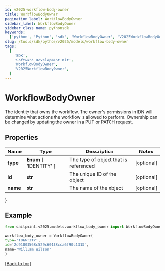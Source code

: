 ```yaml
---
id: v2025-workflow-body-owner
title: WorkflowBodyOwner
pagination_label: WorkflowBodyOwner
sidebar_label: WorkflowBodyOwner
sidebar_class_name: pythonsdk
keywords:
  ['python', 'Python', 'sdk', 'WorkflowBodyOwner', 'V2025WorkflowBodyOwner']
slug: /tools/sdk/python/v2025/models/workflow-body-owner
tags:
  [
    'SDK',
    'Software Development Kit',
    'WorkflowBodyOwner',
    'V2025WorkflowBodyOwner',
  ]
---
```


# WorkflowBodyOwner

The identity that owns the workflow. The owner's permissions in IDN will determine what actions the workflow is allowed to perform. Ownership can be changed by updating the owner in a PUT or PATCH request.

## Properties

| Name | Type | Description | Notes |
| --- | --- | --- | --- |
| **type** | **Enum** [ 'IDENTITY' ] | The type of object that is referenced | [optional] |
| **id** | **str** | The unique ID of the object | [optional] |
| **name** | **str** | The name of the object | [optional] |

}

## Example

```python
from sailpoint.v2025.models.workflow_body_owner import WorkflowBodyOwner

workflow_body_owner = WorkflowBodyOwner(
type='IDENTITY',
id='2c91808568c529c60168cca6f90c1313',
name='William Wilson'
)

```

[[Back to top]](#)
